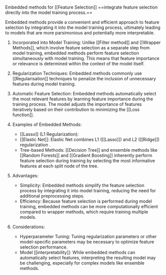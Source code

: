 Embedded methods for [[Feature Selection]] ==integrate feature selection directly into the model training process.==

Embedded methods provide a convenient and efficient approach to feature selection by integrating it into the model training process, ultimately leading to models that are more parsimonious and potentially more interpretable.

1. Incorporated into Model Training: Unlike [[Filter method]] and [[Wrapper Methods]], which involve feature selection as a separate step from model training, embedded methods perform feature selection simultaneously with model training. This means that feature importance or relevance is determined within the context of the model itself.

2. Regularization Techniques: Embedded methods commonly use [[Regularisation]] techniques to penalize the inclusion of unnecessary features during model training. 

3. Automatic Feature Selection: Embedded methods automatically select the most relevant features by learning feature importance during the training process. The model adjusts the importance of features iteratively based on their contribution to minimizing the [[Loss function]].

4. Examples of Embedded Methods:
   - [[Lasso]] (L1 Regularization):
   - [[Elastic Net]]: Elastic Net combines L1 ([[Lasso]]) and L2 ([[Ridge]]) regularization .
   - Tree-based Methods: [[Decision Tree]] and ensemble methods like [[Random Forests]] and [[Gradient Boosting]] inherently perform feature selection during training by selecting the most informative features at each split node of the tree.

5. Advantages:
   - Simplicity: Embedded methods simplify the feature selection process by integrating it into model training, reducing the need for additional preprocessing steps.
   - Efficiency: Because feature selection is performed during model training, embedded methods can be more computationally efficient compared to wrapper methods, which require training multiple models.

6. Considerations:
   - Hyperparameter Tuning: Tuning regularization parameters or other model-specific parameters may be necessary to optimize feature selection performance.
   - Model [[interpretability]]: While embedded methods can automatically select features, interpreting the resulting model may be challenging, especially for complex models like ensemble methods.


